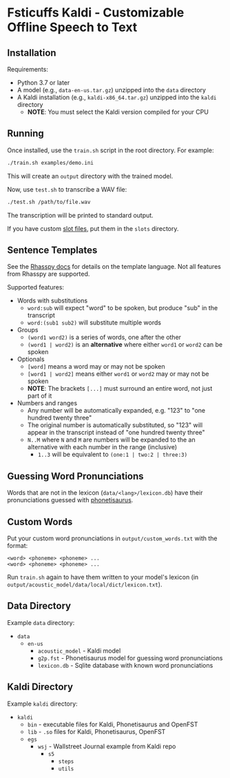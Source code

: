 # Fsticuffs Kaldi - Customizable Offline Speech to Text


## Installation

Requirements:

* Python 3.7 or later
* A model (e.g., `data-en-us.tar.gz`) unzipped into the `data` directory 
* A Kaldi installation (e.g., `kaldi-x86_64.tar.gz`) unzipped into the `kaldi` directory
    * **NOTE**: You must select the Kaldi version compiled for your CPU

## Running

Once installed, use the `train.sh` script in the root directory. For example:

``` sh
./train.sh examples/demo.ini
```

This will create an `output` directory with the trained model.

Now, use `test.sh` to transcribe a WAV file:

``` sh
./test.sh /path/to/file.wav
```

The transcription will be printed to standard output.

If you have custom [slot files](https://rhasspy.readthedocs.io/en/latest/training/#slots-lists), put them in the `slots` directory.


## Sentence Templates

See the [Rhasspy docs](https://rhasspy.readthedocs.io/en/latest/training/#sentencesini) for details on the template language. Not all features from Rhasspy are supported.

Supported features:

* Words with substitutions
    * `word:sub` will expect "word" to be spoken, but produce "sub" in the transcript
    * `word:(sub1 sub2)` will substitute multiple words
* Groups
    * `(word1 word2)` is a series of words, one after the other
    * `(word1 | word2)` is an **alternative** where either `word1` or `word2` can be spoken
* Optionals
    * `[word]` means a word may or may not be spoken
    * `[word1 | word2]` means either `word1` or `word2` may or may not be spoken
    * **NOTE**: The brackets `[...]` must surround an entire word, not just part of it
* Numbers and ranges
    * Any number will be automatically expanded, e.g. "123" to "one hundred twenty three"
    * The original number is automatically substituted, so "123" will appear in the transcript instead of "one hundred twenty three"
    * `N..M` where `N` and `M` are numbers will be expanded to the an alternative with each number in the range (inclusive)
        * `1..3` will be equivalent to `(one:1 | two:2 | three:3)`


## Guessing Word Pronunciations

Words that are not in the lexicon (`data/<lang>/lexicon.db`) have their pronunciations guessed with [phonetisaurus](https://github.com/AdolfVonKleist/Phonetisaurus).


## Custom Words

Put your custom word pronunciations in `output/custom_words.txt` with the format:

``` 
<word> <phoneme> <phoneme> ...
<word> <phoneme> <phoneme> ...
```

Run `train.sh` again to have them written to your model's lexicon (in `output/acoustic_model/data/local/dict/lexicon.txt`).


## Data Directory

Example `data` directory:

* `data`
    * `en-us`
        * `acoustic_model` - Kaldi model
        * `g2p.fst` - Phonetisaurus model for guessing word pronunciations
        * `lexicon.db` - Sqlite database with known word pronunciations


## Kaldi Directory

Example `kaldi` directory:

* `kaldi`
    * `bin` - executable files for Kaldi, Phonetisaurus and OpenFST
    * `lib` - `.so` files for Kaldi, Phonetisaurus, OpenFST
    * `egs`
        * `wsj` - Wallstreet Journal example from Kaldi repo
            * `s5`
                * `steps`
                * `utils`
